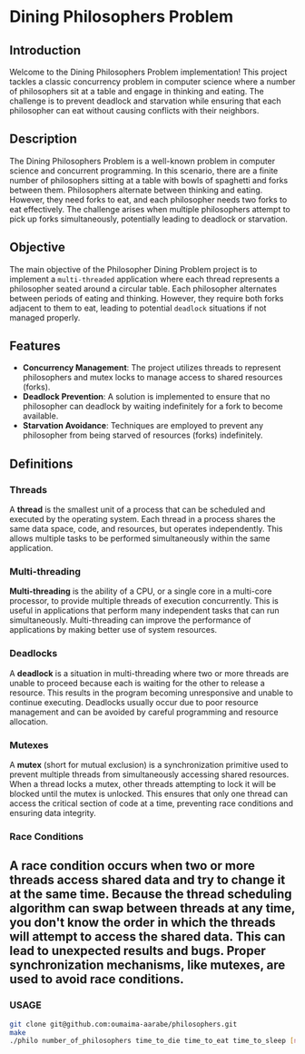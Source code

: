 # Dining Philosophers Problem

## Introduction
Welcome to the Dining Philosophers Problem implementation! This project tackles a classic concurrency problem in computer science where a number of philosophers sit at a table and engage in thinking and eating. The challenge is to prevent deadlock and starvation while ensuring that each philosopher can eat without causing conflicts with their neighbors.

## Description
The Dining Philosophers Problem is a well-known problem in computer science and concurrent programming. In this scenario, there are a finite number of philosophers sitting at a table with bowls of spaghetti and forks between them. Philosophers alternate between thinking and eating. However, they need forks to eat, and each philosopher needs two forks to eat effectively. The challenge arises when multiple philosophers attempt to pick up forks simultaneously, potentially leading to deadlock or starvation.

## Objective
The main objective of the Philosopher Dining Problem project is to implement a `multi-threaded` application where each thread represents a philosopher seated around a circular table. Each philosopher alternates between periods of eating and thinking. However, they require both forks adjacent to them to eat, leading to potential `deadlock` situations if not managed properly.

## Features
- **Concurrency Management**: The project utilizes threads to represent philosophers and mutex locks to manage access to shared resources (forks).
- **Deadlock Prevention**: A solution is implemented to ensure that no philosopher can deadlock by waiting indefinitely for a fork to become available.
- **Starvation Avoidance**: Techniques are employed to prevent any philosopher from being starved of resources (forks) indefinitely.

## Definitions

### Threads

A **thread** is the smallest unit of a process that can be scheduled and executed by the operating system. Each thread in a process shares the same data space, code, and resources, but operates independently. This allows multiple tasks to be performed simultaneously within the same application.

### Multi-threading

**Multi-threading** is the ability of a CPU, or a single core in a multi-core processor, to provide multiple threads of execution concurrently. This is useful in applications that perform many independent tasks that can run simultaneously. Multi-threading can improve the performance of applications by making better use of system resources.

### Deadlocks

A **deadlock** is a situation in multi-threading where two or more threads are unable to proceed because each is waiting for the other to release a resource. This results in the program becoming unresponsive and unable to continue executing. Deadlocks usually occur due to poor resource management and can be avoided by careful programming and resource allocation.

### Mutexes

A **mutex** (short for mutual exclusion) is a synchronization primitive used to prevent multiple threads from simultaneously accessing shared resources. When a thread locks a mutex, other threads attempting to lock it will be blocked until the mutex is unlocked. This ensures that only one thread can access the critical section of code at a time, preventing race conditions and ensuring data integrity.

### Race Conditions
A race condition occurs when two or more threads access shared data and try to change it at the same time. Because the thread scheduling algorithm can swap between threads at any time, you don't know the order in which the threads will attempt to access the shared data. This can lead to unexpected results and bugs. Proper synchronization mechanisms, like mutexes, are used to avoid race conditions.
---


### USAGE
   ```bash
   git clone git@github.com:oumaima-aarabe/philosophers.git
   make
   ./philo number_of_philosophers time_to_die time_to_eat time_to_sleep [number_of_times_each_philosopher_must_eat]
